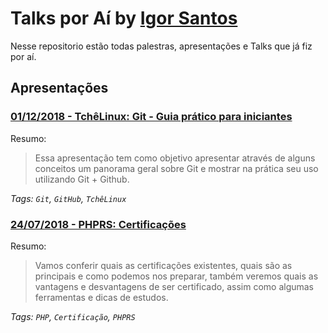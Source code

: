 # Talks por Aí by <a href="https://twitter.comIgor_Duarte" target="_blank">Igor Santos</a>


Nesse repositorio estão todas palestras, apresentações e Talks que já fiz por aí.


## Apresentações

### [01/12/2018 - TchêLinux: Git - Guia prático para iniciantes](01-12-18-TcheLinux_Git_Guia_prático_para_iniciantes.pptx)


Resumo:

> Essa apresentação tem como objetivo apresentar através de alguns conceitos um panorama geral sobre Git e mostrar na prática seu uso utilizando Git + Github.


_Tags: `Git`, `GitHub`, `TchêLinux`_

### [24/07/2018 - PHPRS: Certificações](24-07-18-PHPRS_Certificação_PHP.pptx)


Resumo:

> Vamos conferir quais as certificações existentes, quais são as principais e como podemos nos preparar, também veremos quais as vantagens e desvantagens de ser certificado, assim como algumas ferramentas e dicas de estudos.


_Tags: `PHP`, `Certificação`, `PHPRS`_

